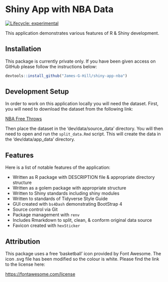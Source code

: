 
<!-- README.md is generated from README.Rmd. Please edit that file -->

# Shiny App with NBA Data

<!-- badges: start -->

[![Lifecycle:
experimental](https://img.shields.io/badge/lifecycle-experimental-orange.svg)](https://lifecycle.r-lib.org/articles/stages.html#experimental)
<!-- badges: end -->

This application demonstrates various features of R & Shiny development.

## Installation

This package is currently private only. If you have been given access on
GitHub please follow the instructions below:

``` r
devtools::install_github("James-G-Hill/shiny-app-nba")
```

## Development Setup

In order to work on this application locally you will need the dataset.
First, you will need to download the dataset from the following link:

[NBA Free
Throws](https://www.kaggle.com/astrospv/free-throw-champs-via-hierarchica-partial-pooling/data)

Then place the dataset in the ‘dev/data/source_data’ directory. You will
then need to open and run the `split_data.Rmd` script. This will create
the data in the ‘dev/data/app_data’ directory.

## Features

Here is a list of notable features of the application:

-   Written as R package with DESCRIPTION file & appropriate directory
    structure
-   Written as a golem package with appropriate structure
-   Written to Shiny standards including shiny modules
-   Written to standards of Tidyverse Style Guide
-   GUI created with `bs4Dash` demonstrating BootStrap 4
-   Source control via Git
-   Package management with `renv`
-   Includes Rmarkdown to split, clean, & conform original data source
-   Favicon created with `hexSticker`

## Attribution

This package uses a free ‘basketball’ icon provided by Font Awesome. The
icon .svg file has been modified so the colour is white. Please find the
link to the license here:

<https://fontawesome.com/license>
